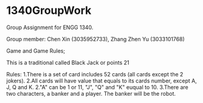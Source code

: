 # 1340GroupWork
Group Assignment for ENGG 1340.

Group member: Chen Xin (3035952733), Zhang Zhen Yu (3033101768)

Game and Game Rules;

This is a traditional called Black Jack or points 21

Rules:
1.There is a set of card includes 52 cards (all cards except the 2 jokers). 
2.All cards will have value that equals to its cards number, except A, J, Q and K.
2."A" can be 1 or 11, "J", "Q" and "K" euqual to 10.
3.There are two characters, a banker and a player. The banker will be the robot.
